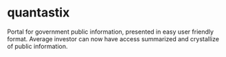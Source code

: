 # quantastix
Portal for government public information, presented in easy user friendly format.   Average investor can  now have access summarized and crystallize of public information.
